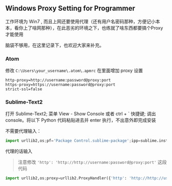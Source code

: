 ## Windows Proxy Setting for Programmer

工作环境为 Win7 , 而且上网还要使用代理（还有用户名密码那种，方便记小本本，看你上了啥网那种），在此恶劣的环境之下，也练就了啥东西都要搞个Proxy才能使用

脑袋不够用，在这里记录下，也欢迎大家来补充。

### Atom

修改 `C:\Users\your_username\.atom\.apmrc` 在里面增加 proxy 设置

```
http-proxy=http://username:password@proxy:port
https-proxy=https://username:password@proxy:port
strict-ssl=false
```

### Sublime-Text2

打开 Sublime-Text2; 菜单 View - Show Console 或者 ctrl + \` 快捷键; 调出 console。将以下 Python 代码粘贴进去并 enter 执行，不出意外即完成安装

不需要代理输入：
```python
import urllib2,os;pf='Package Control.sublime-package';ipp=sublime.installed_packages_path();os.makedirs(ipp) if not os.path.exists(ipp) else None;open(os.path.join(ipp,pf),'wb').write(urllib2.urlopen('http://sublime.wbond.net/'+pf.replace(' ','%20')).read())
```

代理的话输入

> 注意修改 `'http': 'http://http://username:password@proxy:port'` 这段代码

```python
import urllib2,os;proxy=urllib2.ProxyHandler({'http': 'http://http://username:password@proxy:port'});opener=urllib2.build_opener(proxy);urllib2.install_opener(opener);pf='Package Control.sublime-package';ipp=sublime.installed_packages_path();os.makedirs(ipp) if not os.path.exists(ipp) else None;open(os.path.join(ipp,pf),'wb').write(urllib2.urlopen('http://sublime.wbond.net/'+pf.replace(' ','%20')).read())

```
